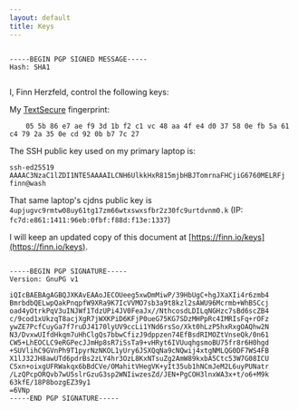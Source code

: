 ```yaml
---
layout: default
title: Keys
---
```


<pre><code>
-----BEGIN PGP SIGNED MESSAGE-----
Hash: SHA1

</code></pre>

I, Finn Herzfeld, control the following keys:

My [TextSecure](https://github.com/WhisperSystems/TextSecure) fingerprint:

        05 5b 86 e7 ae f9 3d 1b f2 c1 vc 48 aa 4f e4 d0 37 58 0e fb 5a 61 c4 79 2a 35 0e cd 92 0b b7 7c 27

The SSH public key used on my primary laptop is:

    ssh-ed25519 AAAAC3NzaC1lZDI1NTE5AAAAILCNH6UlkkHxR815mjbHBJTomrnaFHCjiG6760MELRFj finn@wash

That same laptop's cjdns public key is `4upjugvc9rmtw08uy61tg17zm66wtxswxsfbr2z30fc9urtdvnm0.k` (IP: `fc7d:e861:1411:96eb:0fbf:f88d:f13e:1337`)

I will keep an updated copy of this document at
[https://finn.io/keys](https://finn.io/keys).


<pre><code>
-----BEGIN PGP SIGNATURE-----
Version: GnuPG v1

iQIcBAEBAgAGBQJXKAvEAAoJECOUeeg5xwDmMiwP/39HbUgC+hgJXaXIi4r6zmb4
BmrbdbQELwpQakPnqpfW9XRa9K7IcVVMO7sb3a9t8kzl2sAWU96Mcrmb+WhBSCcj
oad4yOtrkPqV3uINJWf1TdzUPi4JV0FeaJx//NthcosdLDILqNGHzc7sBd6scZB4
c/9cod1xUkzqT8acjXgR7jWXKPiD6KFjP0ueG75KG7SDzMHPpRc4IMRIsFq+rOFz
ywZE7PcfCuyGa7f7ruDJ4170lyUV9ccLi1YNd6rsSo/Xkt0hLzP5hxRxgOAQhw2N
N3/DvxwUIfdHkqm7uHhClgQs7bbwCfizJ9dppzen74EfBsdRIMOZtVnseQk/0n61
CW5+LhEOCLC9eRGPecJJmHp8sR7iSsTa9+vHRyt6IVUuqhgsmoBU75fr8r6H0hgd
+SUVlihC9GVnPh9T1pyrNzNKOL1yUry6JSXQqNa9cNQwij4xtgNMLQG0DF7WS4FB
X1lJ32JH8awUTd6pdrBs2zLY4hr3OzL8KxNTsuZg2AmW89kxbA5Ctc53W7G08ICU
CSxn+oixgUFRWakqx6bBdCVe/OMahitVHegVK+yIt35ub1hNCmJeM2L6uyPUNatr
/LzQPcpORQvb7wU5slrGzuG3sp2WNIiwzesZd/JEN+PgCOH3lnxWA3x+t/o6+M9k
63kfE/18P8bozgEZ39y1
=6VNp
-----END PGP SIGNATURE-----
</code></pre>
